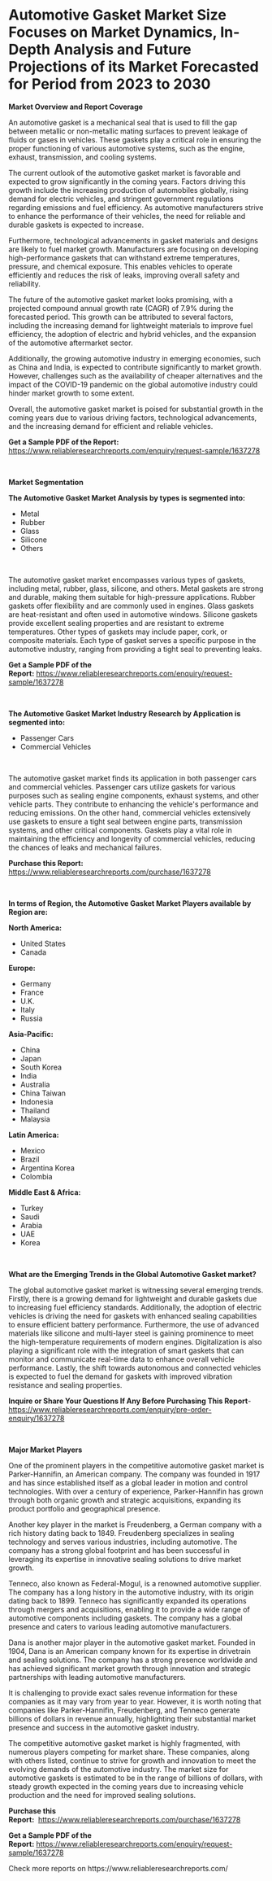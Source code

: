 <p><h1>Automotive Gasket Market Size Focuses on Market Dynamics, In-Depth Analysis and Future Projections of its Market Forecasted for Period from 2023 to 2030</h1></p><p><strong>Market Overview and Report Coverage</strong></p>
<p><p>An automotive gasket is a mechanical seal that is used to fill the gap between metallic or non-metallic mating surfaces to prevent leakage of fluids or gases in vehicles. These gaskets play a critical role in ensuring the proper functioning of various automotive systems, such as the engine, exhaust, transmission, and cooling systems.</p><p>The current outlook of the automotive gasket market is favorable and expected to grow significantly in the coming years. Factors driving this growth include the increasing production of automobiles globally, rising demand for electric vehicles, and stringent government regulations regarding emissions and fuel efficiency. As automotive manufacturers strive to enhance the performance of their vehicles, the need for reliable and durable gaskets is expected to increase.</p><p>Furthermore, technological advancements in gasket materials and designs are likely to fuel market growth. Manufacturers are focusing on developing high-performance gaskets that can withstand extreme temperatures, pressure, and chemical exposure. This enables vehicles to operate efficiently and reduces the risk of leaks, improving overall safety and reliability.</p><p>The future of the automotive gasket market looks promising, with a projected compound annual growth rate (CAGR) of 7.9% during the forecasted period. This growth can be attributed to several factors, including the increasing demand for lightweight materials to improve fuel efficiency, the adoption of electric and hybrid vehicles, and the expansion of the automotive aftermarket sector.</p><p>Additionally, the growing automotive industry in emerging economies, such as China and India, is expected to contribute significantly to market growth. However, challenges such as the availability of cheaper alternatives and the impact of the COVID-19 pandemic on the global automotive industry could hinder market growth to some extent.</p><p>Overall, the automotive gasket market is poised for substantial growth in the coming years due to various driving factors, technological advancements, and the increasing demand for efficient and reliable vehicles.</p></p>
<p><strong>Get a Sample PDF of the Report:</strong> <a href="https://www.reliableresearchreports.com/enquiry/request-sample/1637278">https://www.reliableresearchreports.com/enquiry/request-sample/1637278</a></p>
<p>&nbsp;</p>
<p><strong>Market Segmentation</strong></p>
<p><strong>The Automotive Gasket Market Analysis by types is segmented into:</strong></p>
<p><ul><li>Metal</li><li>Rubber</li><li>Glass</li><li>Silicone</li><li>Others</li></ul></p>
<p>&nbsp;</p>
<p><p>The automotive gasket market encompasses various types of gaskets, including metal, rubber, glass, silicone, and others. Metal gaskets are strong and durable, making them suitable for high-pressure applications. Rubber gaskets offer flexibility and are commonly used in engines. Glass gaskets are heat-resistant and often used in automotive windows. Silicone gaskets provide excellent sealing properties and are resistant to extreme temperatures. Other types of gaskets may include paper, cork, or composite materials. Each type of gasket serves a specific purpose in the automotive industry, ranging from providing a tight seal to preventing leaks.</p></p>
<p><strong>Get a Sample PDF of the Report:</strong>&nbsp;<a href="https://www.reliableresearchreports.com/enquiry/request-sample/1637278">https://www.reliableresearchreports.com/enquiry/request-sample/1637278</a></p>
<p>&nbsp;</p>
<p><strong>The Automotive Gasket Market Industry Research by Application is segmented into:</strong></p>
<p><ul><li>Passenger Cars</li><li>Commercial Vehicles</li></ul></p>
<p>&nbsp;</p>
<p><p>The automotive gasket market finds its application in both passenger cars and commercial vehicles. Passenger cars utilize gaskets for various purposes such as sealing engine components, exhaust systems, and other vehicle parts. They contribute to enhancing the vehicle's performance and reducing emissions. On the other hand, commercial vehicles extensively use gaskets to ensure a tight seal between engine parts, transmission systems, and other critical components. Gaskets play a vital role in maintaining the efficiency and longevity of commercial vehicles, reducing the chances of leaks and mechanical failures.</p></p>
<p><strong>Purchase this Report:</strong>&nbsp; <a href="https://www.reliableresearchreports.com/purchase/1637278">https://www.reliableresearchreports.com/purchase/1637278</a></p>
<p>&nbsp;</p>
<p><strong>In terms of Region, the Automotive Gasket Market Players available by Region are:</strong></p>
<p>
    <p> <strong> North America: </strong>
        <ul>
            <li>United States</li>
            <li>Canada</li>
        </ul>
        </p> 
    <p> <strong> Europe: </strong>
        <ul>
            <li>Germany</li>
            <li>France</li>
            <li>U.K.</li>
            <li>Italy</li>
            <li>Russia</li>
        </ul>
        </p> 
    <p> <strong> Asia-Pacific: </strong>
        <ul>
            <li>China</li>
            <li>Japan</li>
            <li>South Korea</li>
            <li>India</li>
            <li>Australia</li>
            <li>China Taiwan</li>
            <li>Indonesia</li>
            <li>Thailand</li>
            <li>Malaysia</li>
        </ul>
        </p> 
    <p> <strong> Latin America: </strong>
        <ul>
            <li>Mexico</li>
            <li>Brazil</li>
            <li>Argentina Korea</li>
            <li>Colombia</li>
        </ul>
        </p> 
    <p> <strong> Middle East & Africa: </strong>
        <ul>
            <li>Turkey</li>
            <li>Saudi</li>
            <li>Arabia</li>
            <li>UAE</li>
            <li>Korea</li>
        </ul>
    </p>
    </p>
<p>&nbsp;</p>
<p><strong>What are the Emerging Trends in the Global Automotive Gasket market?</strong></p>
<p><p>The global automotive gasket market is witnessing several emerging trends. Firstly, there is a growing demand for lightweight and durable gaskets due to increasing fuel efficiency standards. Additionally, the adoption of electric vehicles is driving the need for gaskets with enhanced sealing capabilities to ensure efficient battery performance. Furthermore, the use of advanced materials like silicone and multi-layer steel is gaining prominence to meet the high-temperature requirements of modern engines. Digitalization is also playing a significant role with the integration of smart gaskets that can monitor and communicate real-time data to enhance overall vehicle performance. Lastly, the shift towards autonomous and connected vehicles is expected to fuel the demand for gaskets with improved vibration resistance and sealing properties.</p></p>
<p><strong>Inquire or Share Your Questions If Any Before Purchasing This Report</strong>- <a href="https://www.reliableresearchreports.com/enquiry/pre-order-enquiry/1637278">https://www.reliableresearchreports.com/enquiry/pre-order-enquiry/1637278</a></p>
<p>&nbsp;</p>
<p><strong>Major Market Players</strong></p>
<p><p>One of the prominent players in the competitive automotive gasket market is Parker-Hannifin, an American company. The company was founded in 1917 and has since established itself as a global leader in motion and control technologies. With over a century of experience, Parker-Hannifin has grown through both organic growth and strategic acquisitions, expanding its product portfolio and geographical presence.</p><p>Another key player in the market is Freudenberg, a German company with a rich history dating back to 1849. Freudenberg specializes in sealing technology and serves various industries, including automotive. The company has a strong global footprint and has been successful in leveraging its expertise in innovative sealing solutions to drive market growth.</p><p>Tenneco, also known as Federal-Mogul, is a renowned automotive supplier. The company has a long history in the automotive industry, with its origin dating back to 1899. Tenneco has significantly expanded its operations through mergers and acquisitions, enabling it to provide a wide range of automotive components including gaskets. The company has a global presence and caters to various leading automotive manufacturers.</p><p>Dana is another major player in the automotive gasket market. Founded in 1904, Dana is an American company known for its expertise in drivetrain and sealing solutions. The company has a strong presence worldwide and has achieved significant market growth through innovation and strategic partnerships with leading automotive manufacturers.</p><p>It is challenging to provide exact sales revenue information for these companies as it may vary from year to year. However, it is worth noting that companies like Parker-Hannifin, Freudenberg, and Tenneco generate billions of dollars in revenue annually, highlighting their substantial market presence and success in the automotive gasket industry.</p><p>The competitive automotive gasket market is highly fragmented, with numerous players competing for market share. These companies, along with others listed, continue to strive for growth and innovation to meet the evolving demands of the automotive industry. The market size for automotive gaskets is estimated to be in the range of billions of dollars, with steady growth expected in the coming years due to increasing vehicle production and the need for improved sealing solutions.</p></p>
<p><strong>Purchase this Report:</strong>&nbsp;&nbsp;<a href="https://www.reliableresearchreports.com/purchase/1637278">https://www.reliableresearchreports.com/purchase/1637278</a></p>
<p></p>
<p><strong>Get a Sample PDF of the Report:</strong>&nbsp;<a href="https://www.reliableresearchreports.com/enquiry/request-sample/1637278">https://www.reliableresearchreports.com/enquiry/request-sample/1637278</a></p>
<p>Check more reports on https://www.reliableresearchreports.com/</p>
